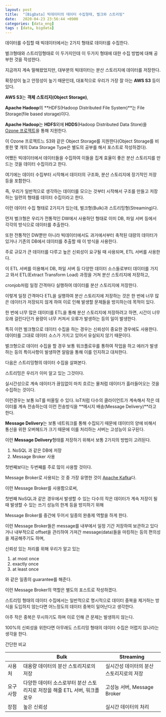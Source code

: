 ```yaml
---
layout: post
title:  "[BigData] 빅데이터의 데이터 수집형태, 벌크와 스트리밍"
date:   2020-04-23 23:56:44 +0900
categories: [data_eng]
tags : [data, bigdata]
---
```


데이터를 수집할 때 빅데이터에서는 2가지 형태로 데이터를 수집한다.

벌크형태와 스트리밍형태로 이 두가지인데 이 두가지 형태에 대한 수집 방법에 대해 공부한 것을 작성한다.

<!--more-->

지금까지 계속 말해왔었지만, 대부분의 빅데이터는 분산 스토리지에 데이터를 저장한다.

확장성이 높고 안정성이 높기 때문인데, 대표적으로 우리가 가장 잘 아는 **AWS S3** 등이 있다.

**AWS S3**는 **객체 스토리지(Object Storage)**,

**Apache Hadoop**의 **HDFS(Hadoop Distributed File System)**는 File Storage(file based storage)이다.

**Apache Hadoop**는 **HDFS**외에 **HDDS**(Hadoop Distributed Data Store)을 [Ozone 프로젝트](https://hadoop.apache.org/ozone/)을 통해 지원한다.

이 Ozone 프로젝트느 S3와 같은 Object Storage를 지원한다(Object Storage를 비롯한 몇 개의 Data Storage Type은 별도의 공부를 해서 포스트로 작성하겠다).

어쨌든 빅데이터에서 데이터들을 수집하여 이들을 집계 효율이 좋은 분산 스토리지를 만드는 것을 데이터 수집이라고 한다.

여기에는 데이터 수집부터 시작해서 데이터의 구조화, 분산 스토리지에 장기적인 저장 등을 포함한다.

즉, 우리가 일반적으로 생각하는 데이터를 모으는 것부터 시작해서 구조를 만들고 저장하는 일련의 형태를 데이터 수집이라고 한다.

이런 데이터 수집 형태로 2가지가 있는데, 벌크형(Bulk)과 스트리밍형(Streaming)다.

먼저 벌크형은 우리가 전통적인 DW에서 사용하던 형태로 이미 DB, 파일 서버 등에서 각각의 방식으로 데이터를 추출한다.

또한 전통적인 DW뿐만 아니라 빅데이터에서도 과거에서부터 축적된 대량의 데이터가 있거나 기존의 DB에서 데이터를 추출할 때 이 방식을 사용한다.

주로 규모가 큰 데이터를 다루고 높은 신뢰성이 요구될 때 사용되며, ETL 서버를 사용한다.

이 ETL 서버를 이용해서 DB, 파일 서버 등 다양한 데이터 소스들로부터 데이터를 가지고 와서 ETL(Extract Transform Load) 과정을 거쳐 분산 스토리지에 저장하고,

cronjob처럼 일정 간격마다 실행하여 데이터를 분산 스토리지에 저장한다.

이렇게 일정 간격마다 ETL을 실행하여 분산 스토리지에 저장하는 것은 한 번에 너무 많은 데이터가 저장되지 않게 하여 이로 인해 발생할 문제들을 방지하는데 목적이 있다.

한 번에 너무 많은 데이터를 ETL을 통해 분산 스토리지에 저장하려고 하면, 시간이 너무 오래 걸린다던가 용량이 너무 커져서 오류가 발생하는 등의 일이 발생한다.

특히 이런 벌크형으로 데이터 수집을 하는 경우는 신뢰성이 중요한 경우에도 사용한다. 데이터를 그대로 데이터 소스가 가지고 있어서 유실되지 않기 때문이다.

벌크형으로 데이터 수집을 할 경우 보통 워크플로우를 통하여 작업을 하고 에러가 발생하는 등의 특이사항이 발생하면 알람을 통해 이를 인지하고 대처한다.

다음은 스트리밍형의 데이터 수집을 살펴본다.

스트리밍은 우리가 이미 알고 있는 그것이다.

실시간성으로 계속 데이터가 끊임없이 마치 흐르는 물처럼 데이터가 흘러들어오는 것을 수집하는 것이다.

이런경우는 보통 IoT를 떠올릴 수 있다. IoT처럼 다수의 클라이언트가 계속해서 작은 데이터를 계속 전송하는데 이런 전송방식을 **메시지 배송(Message Delivery)**라고 한다.

**Message Delivery**는 보통 네트워크를 통해 수집되기 때문에 데이터의 양에 비해서 통신을 위한 오버헤드가 크기 때문에 이를 처리하는 서버는 고성능이 요구된다.

이런 **Message Delivery**형태를 저장하기 위해서 보통 2가지의 방법이 고려된다.

1. NoSQL 과 같은 DB에 저장
1. Message Broker 사용

첫번째보다는 두번째를 주로 많이 사용할 것이다.

Message Broker로 사용되는 것 중 가장 유명한 것이 [Apache Kafka](https://kafka.apache.org/)다.

이런 Message Broker를 사용함으로써,

첫번째 NoSQL과 같은 경우에서 발생할 수 있는 다수의 작은 데이터가 계속 저장이 될 때 발생할 수 있는 쓰기 성능의 한계 등을 방지하기 위해

Message Broker를 중간에 두어서 일종의 완충제 역할을 하게 한다.

이런 Message Broker들은 message를 내부에서 일정 기간 저장하여 보관하고 있다거나 내부적으로 offset을 관리하여 가져간 message(data)들을 마킹하는 등의 편의성을 제공해주기도 하며,

신뢰성 있는 처리를 위해 우리가 알고 있는

1. at most once
1. exactly once
1. at least once

와 같은 일종의 guarantee를 해준다.

이런 Message Broker의 역할은 별도의 포스트로 작성하겠다.

스트리밍 형태의 데이터 수집에서는 일반적으로 명시적으로 데이터 중복을 제거하는 방식을 도입하지 않는다면 어느정도의 데이터 중복이 일어난다고 생각한다.

아주 작은 중복은 무시하기도 하며 이로 인해 큰 문제는 발생하지 않는다.

100%의 신뢰성을 위한다면 아무래도 스트리밍 형태의 데이터 수집은 어렵지 않나라는 생각을 한다.

간단한 비교

||Bulk|Streaming|
|---|---|---|
|사용처|대용량 데이터의 분산 스토리지로의 저장|실시간성 데이터의 분산 스토리지로의 저장|
|요구사항|다양한 데이터 소스로부터 분산 스토리지로 저장을 해줄 ETL 서버, 워크플로우|고성능 서버, Message Broker|
|장점|높은 신뢰성|실시간 데이터의 처리|
